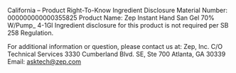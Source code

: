  
 
 
California – Product Right-To-Know Ingredient Disclosure 
Material Number: 000000000000355825 
Product Name: Zep Instant Hand San Gel 70% W/Pump_ 4-1Gl 
Ingredient disclosure for this product is not required per SB 258 Regulation. 
 
For additional information or question, please contact us at: 
Zep, Inc. 
C/O Technical Services 
3330 Cumberland Blvd. SE, Ste 700 
Atlanta, GA 30339 
Email: asktech@zep.com 
 
 
 
 

